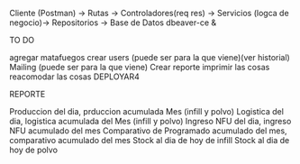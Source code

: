 Cliente (Postman) → Rutas → Controladores(req res) → Servicios (logca de negocio)→ Repositorios → Base de Datos
dbeaver-ce &

TO DO

agregar matafuegos
crear users (puede ser para la que viene)(ver historial)
Mailing (puede ser para la que viene)
Crear reporte
imprimir las cosas
reacomodar las cosas
DEPLOYAR4

REPORTE

Produccion del dia, prduccion acumulada Mes (infill y polvo)
Logistica del dia, logistica acumulada del Mes (infill y polvo)
Ingreso NFU del dia, ingreso NFU acumulado del mes
Comparativo de Programado acumulado del mes, comparativo acumulado del mes
Stock al dia de hoy de infill
Stock al dia de hoy de polvo
